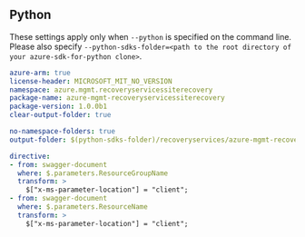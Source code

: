 ## Python

These settings apply only when `--python` is specified on the command line.
Please also specify `--python-sdks-folder=<path to the root directory of your azure-sdk-for-python clone>`.

``` yaml $(python)
azure-arm: true
license-header: MICROSOFT_MIT_NO_VERSION
namespace: azure.mgmt.recoveryservicessiterecovery
package-name: azure-mgmt-recoveryservicessiterecovery
package-version: 1.0.0b1
clear-output-folder: true
```

``` yaml $(python)
no-namespace-folders: true
output-folder: $(python-sdks-folder)/recoveryservices/azure-mgmt-recoveryservicessiterecovery/azure/mgmt/recoveryservicessiterecovery
```

``` yaml $(python)
directive: 
- from: swagger-document
  where: $.parameters.ResourceGroupName
  transform: >
    $["x-ms-parameter-location"] = "client"; 
- from: swagger-document
  where: $.parameters.ResourceName
  transform: >
    $["x-ms-parameter-location"] = "client";
```
